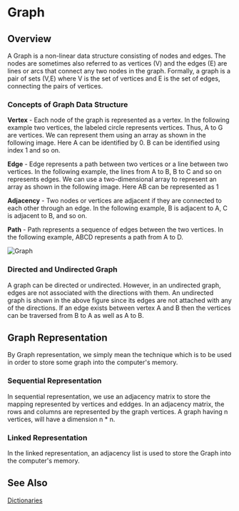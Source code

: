 # Graph

## Overview

A Graph is a non-linear data structure consisting of nodes and edges. The nodes are sometimes also referred to as vertices (V) and the edges (E) are lines or arcs that connect any two nodes in the graph. Formally, a graph is a pair of sets (V,E) where V is the set of vertices and E is the set of edges, connecting the pairs of vertices.

### Concepts of Graph Data Structure

<strong>Vertex</strong> - Each node of the graph is represented as a vertex. In the following example two vertices, the labeled circle represents vertices. Thus, A to G are vertices. We can represent them using an array as shown in the following image. Here A can be identified by 0. B can be identified using index 1 and so on.

<strong>Edge</strong> - Edge represents a path between two vertices or a line between two vertices. In the following example, the lines from A to B, B to C and so on represents edges. We can use a two-dimensional array to represent an array as shown in the following image. Here AB can be represented as 1 

<strong>Adjacency</strong> - Two nodes or vertices are adjacent if they are connected to each other through an edge. In the following example, B is adjacent to A, C is adjacent to B, and so on.

<strong>Path</strong> - Path represents a sequence of edges between the two vertices. In the following example, ABCD represents a path from A to D.

![Graph](https://www.tutorialspoint.com/data_structures_algorithms/images/graph.jpg)

### Directed and Undirected Graph

A graph can be directed or undirected. However, in an undirected graph, edges are not associated with the directions with them. An undirected graph is shown in the above figure since its edges are not attached with any of the directions. If an edge exists between vertex A and B then the vertices can be traversed from B to A as well as A to B.

## Graph Representation

By Graph representation, we simply mean the technique which is to be used in order to store some graph into the computer's memory.

### Sequential Representation

In sequential representation, we use an adjacency matrix to store the mapping represented by vertices and eddges. In an adjacency matrix, the rows and columns are represented by the graph vertices. A graph having n vertices, will have a dimension n * n.

### Linked Representation

In the linked representation, an adjacency list is used to store the Graph into the computer's memory. 

## See Also

[Dictionaries](https://en.wikipedia.org/wiki/Associative_arrays)

